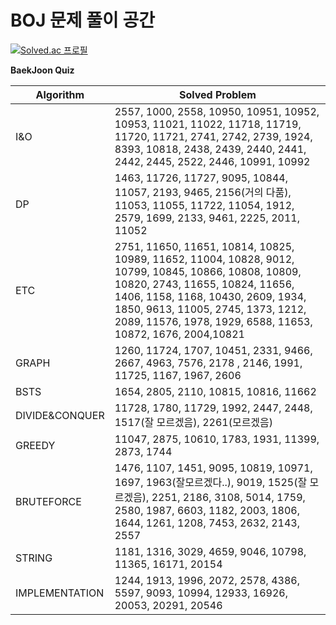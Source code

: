 # BOJ 문제 풀이 공간

[![Solved.ac
프로필](http://mazassumnida.wtf/api/v2/generate_badge?boj=1996yyk)](https://solved.ac/1996yyk)

<b>BaekJoon Quiz</b>

|Algorithm|Solved Problem|
|------|---|
|I&O|2557, 1000, 2558, 10950, 10951, 10952, 10953, 11021, 11022, 11718, 11719, 11720, 11721, 2741, 2742, 2739, 1924, 8393, 10818, 2438, 2439, 2440, 2441, 2442, 2445, 2522, 2446, 10991, 10992|
|DP|1463, 11726, 11727, 9095, 10844, 11057, 2193, 9465, 2156(거의 다품), 11053, 11055, 11722, 11054, 1912, 2579, 1699, 2133, 9461, 2225, 2011, 11052|
|ETC|2751, 11650, 11651, 10814, 10825, 10989, 11652, 11004, 10828, 9012, 10799, 10845, 10866, 10808, 10809, 10820, 2743, 11655, 10824, 11656, 1406, 1158, 1168, 10430, 2609, 1934, 1850, 9613, 11005, 2745, 1373, 1212, 2089, 11576, 1978, 1929, 6588, 11653, 10872, 1676, 2004,10821|
|GRAPH|1260, 11724, 1707, 10451, 2331, 9466, 2667, 4963, 7576, 2178 , 2146, 1991, 11725, 1167, 1967, 2606|
|BSTS|1654, 2805, 2110, 10815, 10816, 11662|
|DIVIDE&CONQUER|11728, 1780, 11729, 1992, 2447, 2448, 1517(잘 모르겠음), 2261(모르겠음)|
|GREEDY|11047, 2875, 10610, 1783, 1931, 11399, 2873, 1744|
|BRUTEFORCE|1476, 1107, 1451, 9095, 10819, 10971, 1697, 1963(잘모르겠다..), 9019, 1525(잘 모르겠음), 2251, 2186, 3108, 5014, 1759, 2580, 1987, 6603, 1182, 2003, 1806, 1644, 1261, 1208, 7453, 2632, 2143, 2557 |
|STRING|1181, 1316, 3029, 4659, 9046, 10798, 11365, 16171, 20154|
|IMPLEMENTATION|1244, 1913, 1996, 2072, 2578, 4386, 5597, 9093, 10994, 12933, 16926, 20053, 20291, 20546|

